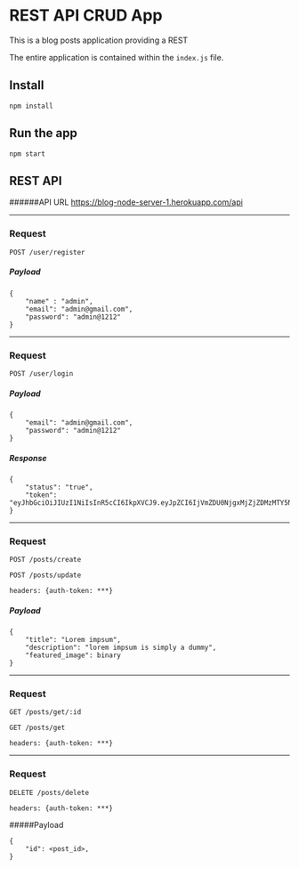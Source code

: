 # REST API CRUD App

This is a blog posts application providing a REST

The entire application is contained within the `index.js` file.

## Install

    npm install

## Run the app

    npm start
    
## REST API

######API URL https://blog-node-server-1.herokuapp.com/api
**********
### Request

`POST /user/register`

##### Payload

	{ 
        "name" : "admin",
        "email": "admin@gmail.com",
        "password": "admin@1212"
	}
	
**********
### Request

`POST /user/login`

##### Payload

	{ 
        "email": "admin@gmail.com",
        "password": "admin@1212"
	}
	
##### Response

    { 
        "status": "true",
        "token": "eyJhbGciOiJIUzI1NiIsInR5cCI6IkpXVCJ9.eyJpZCI6IjVmZDU0NjgxMjZjZDMzMTY5NGE5MjdhZSIsImlhdCI6MTYwNzg2NTk4MSwiZXhwIjoxNjA3ODY5NTgxfQ.cYFfnwVC6RcexC1aCtBKqc2Q8H0g1JH27IdHjQqiJD4"
    }
**********
### Request
`POST /posts/create`

`POST /posts/update`

`headers: {auth-token: ***}`

##### Payload

	{ 
        "title": "Lorem impsum",
        "description": "lorem impsum is simply a dummy",
        "featured_image": binary
	}    
	
**********
### Request
`GET /posts/get/:id`

`GET /posts/get`

`headers: {auth-token: ***}`    
**********

### Request
`DELETE /posts/delete`

`headers: {auth-token: ***}`

#####Payload

	{ 
        "id": <post_id>,
	}    
